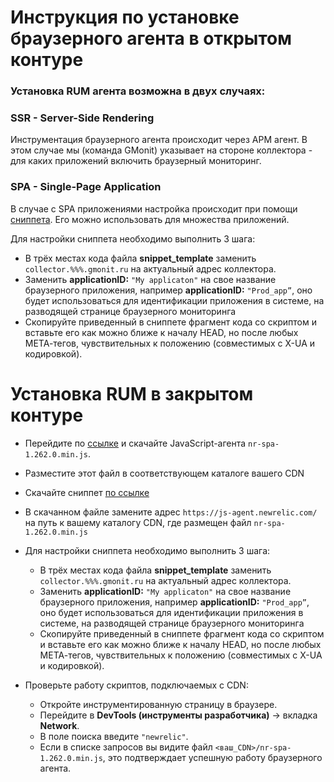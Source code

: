 # Инструкция по установке браузерного агента в открытом контуре

### Установка RUM агента возможна в двух случаях:
### SSR - Server-Side Rendering
Инструментация браузерного агента происходит через APM агент. В этом случае мы (команда GMonit) указывает на стороне коллектора - для каких приложений включить браузерный мониторинг.

### SPA - Single-Page Application

В случае с SPA приложениями настройка происходит при помощи [сниппета](https://github.com/HyperSoftLab/docs/tree/master/agent_installation_guide/RUM/snippet_template.html).
Его можно использовать для множества приложений. 

Для настройки сниппета необходимо выполнить 3 шага:
- В трёх местах кода файла **snippet_template** заменить `collector.%%%.gmonit.ru` на актуальный адрес коллектора.
- Заменить **applicationID:** `"My applicaton"` на свое название браузерного приложения, например **applicationID:** `"Prod_app”`, оно будет использоваться для идентификации приложения в системе, на разводящей странице браузерного мониторинга
- Скопируйте приведенный в сниппете фрагмент кода со скриптом и вставьте его как можно ближе к началу HEAD, но после любых МЕТА-тегов, чувствительных к положению (совместимых с X-UA и кодировкой).

# Установка RUM в закрытом контуре

- Перейдите по [ссылке](https://github.com/HyperSoftLab/docs/tree/master/agent_installation_guide/RUM/nr-spa-1.262.0.min.js) и cкачайте JavaScript-агента `nr-spa-1.262.0.min.js`.
- Разместите этот файл в соответствующем каталоге вашего CDN
- Скачайте сниппет [по ссылке](https://github.com/HyperSoftLab/docs/tree/master/agent_installation_guide/RUM/snippet_template.html)
- В скачанном файле замените адрес `https://js-agent.newrelic.com/` на путь к вашему каталогу CDN, где размещен файл `nr-spa-1.262.0.min.js`

- Для настройки сниппета необходимо выполнить 3 шага:
   - В трёх местах кода файла **snippet_template** заменить `collector.%%%.gmonit.ru` на актуальный адрес коллектора.
   - Заменить **applicationID:** `"My applicaton"` на свое название браузерного приложения, например **applicationID:** `"Prod_app”`, оно будет использоваться для идентификации приложения в системе, на разводящей странице браузерного мониторинга
   - Скопируйте приведенный в сниппете фрагмент кода со скриптом и вставьте его как можно ближе к началу HEAD, но после любых МЕТА-тегов, чувствительных к положению (совместимых с X-UA и кодировкой).


- Проверьте работу скриптов, подключаемых с CDN:
   - Откройте инструментированную страницу в браузере.
   - Перейдите в **DevTools (инструменты разработчика)** → вкладка **Network**.
   - В поле поиска введите `"newrelic"`.
   - Если в списке запросов вы видите файл `<ваш_CDN>/nr-spa-1.262.0.min.js`, это подтверждает успешную работу браузерного агента.